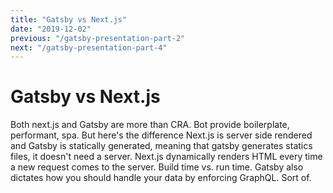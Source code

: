 ```yaml
---
title: "Gatsby vs Next.js"
date: "2019-12-02"
previous: "/gatsby-presentation-part-2"
next: "/gatsby-presentation-part-4"
---
```


# Gatsby vs Next.js

Both next.js and Gatsby are more than CRA. Bot provide boilerplate, performant, spa. But here's the difference
Next.js is server side rendered and Gatsby is statically generated, meaning that gatsby generates statics files, it doesn't need a server. Next.js dynamically renders HTML every time a new request comes to the server.
Build time vs. run time.
Gatsby also dictates how you should handle your data by enforcing GraphQL. Sort of.
